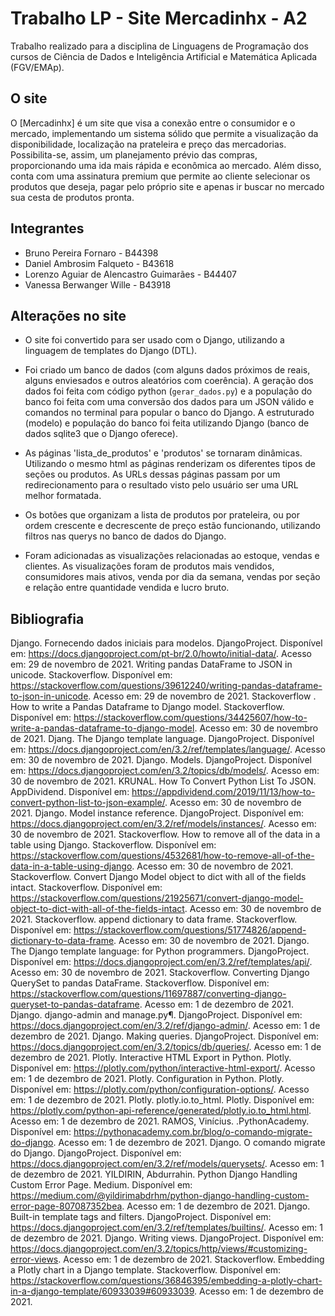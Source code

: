# Trabalho LP - Site Mercadinhx - A2

Trabalho realizado para a disciplina de Linguagens de Programação dos cursos de Ciência de Dados e Inteligência Artificial e Matemática Aplicada (FGV/EMAp). 

## O site

O [Mercadinhx] é um site que visa a conexão entre o consumidor e o mercado, implementando um sistema sólido que permite a visualização da disponibilidade, localização na prateleira e preço das mercadorias. Possibilita-se, assim, um planejamento prévio das compras, proporcionando uma ida mais rápida e econômica ao mercado.
Além disso, conta com uma assinatura premium que permite ao cliente selecionar os produtos que deseja, pagar pelo próprio site e apenas ir buscar no mercado sua cesta de produtos pronta.


## Integrantes

- Bruno Pereira Fornaro  - B44398
- Daniel Ambrosim Falqueto - B43618
- Lorenzo Aguiar de Alencastro Guimarães - B44407
- Vanessa Berwanger Wille - B43918

## Alterações no site

- O site foi convertido para ser usado com o Django, utilizando a linguagem de templates do Django (DTL).

- Foi criado um banco de dados (com alguns dados próximos de reais, alguns enviesados e outros aleatórios com coerência). A geração dos dados foi feita com código python (`gerar_dados.py`) e a população do banco foi feita com uma conversão dos dados para um JSON válido e comandos no terminal para popular o banco do Django. A estruturado (modelo) e população do banco foi feita utilizando Django (banco de dados sqlite3 que o Django oferece).

- As páginas 'lista_de_produtos' e 'produtos' se tornaram dinâmicas. Utilizando o mesmo html as páginas renderizam os diferentes tipos de seções ou produtos. As URLs dessas páginas passam por um redirecionamento para o resultado visto pelo usuário ser uma URL melhor formatada.

- Os botões que organizam a lista de produtos por prateleira, ou por ordem crescente e decrescente de preço estão funcionando, utilizando filtros nas querys no banco de dados do Django.

- Foram adicionadas as visualizações relacionadas ao estoque, vendas e clientes. As visualizações foram de produtos mais vendidos, consumidores mais ativos, venda por dia da semana, vendas por seção e relação entre quantidade vendida e lucro bruto.

## Bibliografia
Django. Fornecendo dados iniciais para modelos. DjangoProject. Disponível em: https://docs.djangoproject.com/pt-br/2.0/howto/initial-data/. Acesso em: 29 de novembro de 2021.
Writing pandas DataFrame to JSON in unicode. Stackoverflow. Disponível em: https://stackoverflow.com/questions/39612240/writing-pandas-dataframe-to-json-in-unicode. Acesso em: 29 de novembro de 2021.
Stackoverflow . How to write a Pandas Dataframe to Django model. Stackoverflow. Disponível em: https://stackoverflow.com/questions/34425607/how-to-write-a-pandas-dataframe-to-django-model. Acesso em: 30 de novembro de 2021.
Djang. The Django template language. DjangoProject. Disponível em: https://docs.djangoproject.com/en/3.2/ref/templates/language/. Acesso em: 30 de novembro de 2021.
Django. Models. DjangoProject. Disponível em: https://docs.djangoproject.com/en/3.2/topics/db/models/. Acesso em: 30 de novembro de 2021.
KRUNAL. How To Convert Python List To JSON. AppDividend. Disponível em: https://appdividend.com/2019/11/13/how-to-convert-python-list-to-json-example/. Acesso em: 30 de novembro de 2021.
Django. Model instance reference. DjangoProject. Disponível em: https://docs.djangoproject.com/en/3.2/ref/models/instances/. Acesso em: 30 de novembro de 2021.
Stackoverflow. How to remove all of the data in a table using Django. Stackoverflow. Disponível em: https://stackoverflow.com/questions/4532681/how-to-remove-all-of-the-data-in-a-table-using-django. Acesso em: 30 de novembro de 2021.
Stackoverflow. Convert Django Model object to dict with all of the fields intact. Stackoverflow. Disponível em: https://stackoverflow.com/questions/21925671/convert-django-model-object-to-dict-with-all-of-the-fields-intact. Acesso em: 30 de novembro de 2021.
Stackoverflow. append dictionary to data frame. Stackoverflow. Disponível em: https://stackoverflow.com/questions/51774826/append-dictionary-to-data-frame. Acesso em: 30 de novembro de 2021.
Django. The Django template language: for Python programmers. DjangoProject. Disponível em: https://docs.djangoproject.com/en/3.2/ref/templates/api/. Acesso em: 30 de novembro de 2021.
Stackoverflow. Converting Django QuerySet to pandas DataFrame. Stackoverflow. Disponível em: https://stackoverflow.com/questions/11697887/converting-django-queryset-to-pandas-dataframe. Acesso em: 1 de dezembro de 2021.
Django. django-admin and manage.py¶. DjangoProject. Disponível em: https://docs.djangoproject.com/en/3.2/ref/django-admin/. Acesso em: 1 de dezembro de 2021.
Django. Making queries. DjangoProject. Disponível em: https://docs.djangoproject.com/en/3.2/topics/db/queries/. Acesso em: 1 de dezembro de 2021.
Plotly. Interactive HTML Export in Python. Plotly. Disponível em: https://plotly.com/python/interactive-html-export/. Acesso em: 1 de dezembro de 2021.
Plotly. Configuration in Python. Plotly. Disponível em: https://plotly.com/python/configuration-options/. Acesso em: 1 de dezembro de 2021.
Plotly. plotly.io.to_html. Plotly. Disponível em: https://plotly.com/python-api-reference/generated/plotly.io.to_html.html. Acesso em: 1 de dezembro de 2021.
RAMOS, Vinícius. .PythonAcademy. Disponível em: https://pythonacademy.com.br/blog/o-comando-migrate-do-django. Acesso em: 1 de dezembro de 2021.
Django. O comando migrate do Django. DjangoProject. Disponível em: https://docs.djangoproject.com/en/3.2/ref/models/querysets/. Acesso em: 1 de dezembro de 2021.
YILDIRIN, Abdurrahin. Python Django Handling Custom Error Page. Medium. Disponível em: https://medium.com/@yildirimabdrhm/python-django-handling-custom-error-page-807087352bea. Acesso em: 1 de dezembro de 2021.
Django. Built-in template tags and filters. DjangoProject. Disponível em: https://docs.djangoproject.com/en/3.2/ref/templates/builtins/. Acesso em: 1 de dezembro de 2021.
Django. Writing views. DjangoProject. Disponível em: https://docs.djangoproject.com/en/3.2/topics/http/views/#customizing-error-views. Acesso em: 1 de dezembro de 2021.
Stackoverflow. Embedding a Plotly chart in a Django template. Stackoverflow. Disponível em: https://stackoverflow.com/questions/36846395/embedding-a-plotly-chart-in-a-django-template/60933039#60933039. Acesso em: 1 de dezembro de 2021.